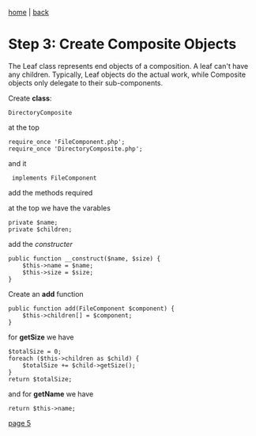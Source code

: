 [home](./page01.md) | [back](./page03.md)

# Step 3: Create Composite Objects


The Leaf class represents end objects of a composition. 
A leaf can't have any children. 
Typically, Leaf objects do the actual work, while Composite  objects only delegate to their sub-components.

Create **class**:
```
DirectoryComposite
```
at the top
```
require_once 'FileComponent.php';
require_once 'DirectoryComposite.php';
```
and it
```
 implements FileComponent
```
add the methods required

at the  top we have the varables
```
private $name;
private $children;
```
add the *constructer*
```
public function __construct($name, $size) {
    $this->name = $name;
    $this->size = $size;
}
```

Create an **add** function
```
public function add(FileComponent $component) {
    $this->children[] = $component;
}
```

for **getSize** we have
```
$totalSize = 0;
foreach ($this->children as $child) {
    $totalSize += $child->getSize();
}
return $totalSize;
```
and for **getName** we have
```
return $this->name;
```

[page 5](./page05.md)
